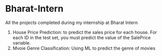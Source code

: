 # Bharat-Intern
All the projects completed during my internship at Bharat Intern
1. House Price Prediction: to predict the sales price for each house. For each ID in the test set, you must predict the value of the SalePrice variable. 
2. Mvoie Genre Classification: Using ML to predict the genre of movies 
